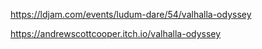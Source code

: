 https://ldjam.com/events/ludum-dare/54/valhalla-odyssey

https://andrewscottcooper.itch.io/valhalla-odyssey
